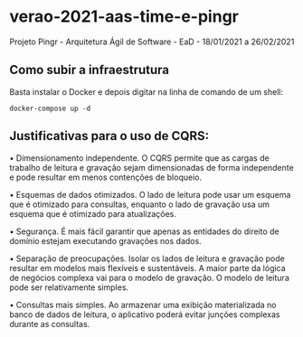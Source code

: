 # verao-2021-aas-time-e-pingr
Projeto Pingr - Arquitetura Ágil de Software - EaD - 18/01/2021 a 26/02/2021

## Como subir a infraestrutura

Basta instalar o Docker e depois digitar na linha de comando de um shell:

`docker-compose up -d`


## Justificativas para o uso de CQRS:

•	Dimensionamento independente. O CQRS permite que as cargas de trabalho de leitura e gravação sejam dimensionadas de forma independente e pode resultar em menos contenções de bloqueio.

•	Esquemas de dados otimizados. O lado de leitura pode usar um esquema que é otimizado para consultas, enquanto o lado de gravação usa um esquema que é otimizado para atualizações.

•	Segurança. É mais fácil garantir que apenas as entidades do direito de domínio estejam executando gravações nos dados.

•	Separação de preocupações. Isolar os lados de leitura e gravação pode resultar em modelos mais flexíveis e sustentáveis. A maior parte da lógica de negócios complexa vai para o modelo de gravação. O modelo de leitura pode ser relativamente simples.

•	Consultas mais simples. Ao armazenar uma exibição materializada no banco de dados de leitura, o aplicativo poderá evitar junções complexas durante as consultas.


